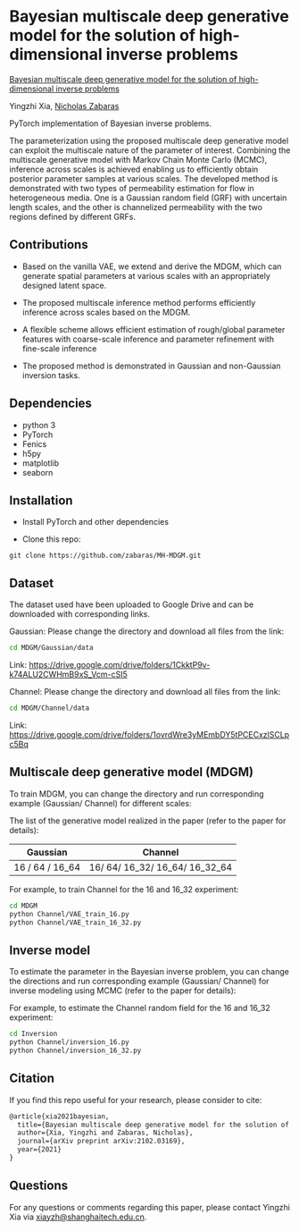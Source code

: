 # **Bayesian multiscale deep generative model for the solution of high-dimensional inverse problems**

[Bayesian multiscale deep generative model for the solution of high-dimensional inverse problems](https://arxiv.org/pdf/2102.03169.pdf)

Yingzhi Xia, [Nicholas Zabaras](https://www.zabaras.com)

PyTorch implementation of Bayesian inverse problems. 

The parameterization using the proposed multiscale deep generative model can exploit the multiscale nature of the parameter of interest. Combining the multiscale generative model with Markov Chain Monte Carlo (MCMC), inference across scales is achieved enabling us to efficiently obtain posterior parameter samples at various scales.
The developed method is demonstrated with two types of permeability estimation for flow in heterogeneous media. One is a Gaussian random field (GRF) with uncertain length scales, and the other is channelized permeability with the two regions defined by different GRFs.
## Contributions

- Based on the vanilla VAE, we extend and derive the MDGM, which can generate spatial parameters at various scales with an appropriately designed latent space.

- The proposed multiscale inference method performs efficiently inference across scales based on the MDGM.

- A flexible scheme allows efficient estimation of rough/global parameter features with coarse-scale inference and parameter refinement with fine-scale inference

- The proposed method is demonstrated in Gaussian and non-Gaussian inversion tasks.

  

## Dependencies

- python 3
- PyTorch
- Fenics
- h5py
- matplotlib
- seaborn


## Installation

- Install PyTorch and other dependencies

- Clone this repo:

```
git clone https://github.com/zabaras/MH-MDGM.git
```


## Dataset

The dataset used have been uploaded to Google Drive and can be downloaded with corresponding links.

Gaussian: Please change the directory and download all files from the link:

```bash
cd MDGM/Gaussian/data
```

Link: https://drive.google.com/drive/folders/1CkktP9v-k74ALU2CWHmB9xS_Vcm-cSI5

Channel: Please change the directory and download all files from the link:

```bash
cd MDGM/Channel/data
```

Link: https://drive.google.com/drive/folders/1ovrdWre3yMEmbDY5tPCECxzlSCLpc5Bq



## Multiscale deep generative model (MDGM)

To train MDGM, you can change the directory and run corresponding example (Gaussian/ Channel) for different scales:

The list of the generative model realized in the paper (refer to the paper for details):

| Gaussian        | Channel                        |
| --------------- | ------------------------------ |
| 16 / 64 / 16_64 | 16/ 64/ 16_32/ 16_64/ 16_32_64 |

For example, to train Channel for the 16 and 16_32 experiment:

```bash
cd MDGM
python Channel/VAE_train_16.py
python Channel/VAE_train_16_32.py
```

## Inverse model

To estimate the parameter in the Bayesian inverse problem, you can change the directions and run corresponding  example (Gaussian/ Channel) for inverse modeling using MCMC (refer to the paper for details): 

For example, to estimate  the Channel random field for the 16 and 16_32 experiment:

```bash
cd Inversion
python Channel/inversion_16.py
python Channel/inversion_16_32.py
```

## Citation

If you find this repo useful for your research, please consider to cite:

```latex
@article{xia2021bayesian,
  title={Bayesian multiscale deep generative model for the solution of high-dimensional inverse problems},
  author={Xia, Yingzhi and Zabaras, Nicholas},
  journal={arXiv preprint arXiv:2102.03169},
  year={2021}
}
```

## Questions

For any questions or comments regarding this paper, please contact Yingzhi Xia via [xiayzh@shanghaitech.edu.cn](mailto:xiayzh@shanghaitech.edu.cn).
